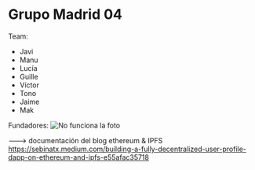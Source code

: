 # Grupo Madrid 04

Team:
- Javi
- Manu
- Lucía
- Guille
- Víctor
- Tono
- Jaime
- Mak

Fundadores:
![No funciona la foto](https://bafybeibbryjmpnjms2znvixctvzgimenrqrhntuiy2cfrjgmzkpvw6bhmy.ipfs.nftstorage.link/)

---> documentación del blog ethereum & IPFS 
https://sebinatx.medium.com/building-a-fully-decentralized-user-profile-dapp-on-ethereum-and-ipfs-e55afac35718